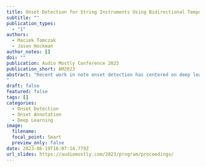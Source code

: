 ```yaml
---
title: Onset Detection for String Instruments Using Bidirectional Temporal and Convolutional Recurrent Networks
subtitle: ""
publication_types:
  - "1"
authors:
  - Maciek Tomczak
  - Jason Hockman
author_notes: []
doi: ""
publication: Audio Mostly Conference 2023
publication_short: AM2023
abstract: "Recent work in note onset detection has centered on deep learning models such as recurrent neural networks (RNN), convolutional neural networks (CNN) and more recently temporal convolutional networks (TCN), which achieve high evaluation accuracies for onsets characterized by clear, well-defined transients, as found in percussive instruments. However, onsets with less transient presence, as found in string instrument recordings, still pose a relatively difficult challenge for state-of-the-art algorithms. This challenge is further exacerbated by a paucity of string instrument data containing expert annotations. In this paper, we propose two new models for onset detection using bidirectional temporal and recurrent convolutional networks, which generalise to polyphonic signals and string instruments. We perform evaluations of the proposed methods alongside state-of-the-art algorithms for onset detection on a benchmark dataset from the MIR community, as well as on a test set from a newly proposed dataset of string instrument recordings with note onset annotations, comprising approximately 40 minutes and over 8,000 annotated onsets with varied expressive playing styles. The results demonstrate the effectiveness of both presented models, as they outperform the state-of-the-art algorithms on string recordings while maintaining comparative performance on other types of music.
"
draft: false
featured: false
tags: []
categories:
  - Onset Detection
  - Onset Annotation
  - Deep Learning
image:
  filename:
  focal_point: Smart
  preview_only: false
date: 2023-06-19T16:07:14.779Z
url_slides: https://audiomostly.com/2023/program/proceedings/
---
```


